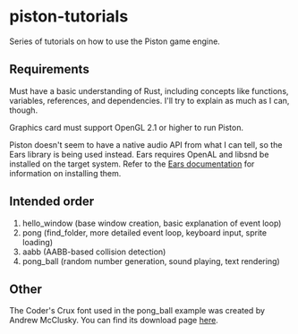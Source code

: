# piston-tutorials
Series of tutorials on how to use the Piston game engine.

## Requirements
Must have a basic understanding of Rust, including concepts like functions, variables, references, and dependencies. I'll try to explain as much as I can, though.

Graphics card must support OpenGL 2.1 or higher to run Piston.

Piston doesn't seem to have a native audio API from what I can tell, so the Ears library is being used instead. Ears requires OpenAL and libsnd be installed on the target system. Refer to the [Ears documentation](https://github.com/jhasse/ears) for information on installing them.

## Intended order
1. hello_window (base window creation, basic explanation of event loop)
2. pong (find_folder, more detailed event loop, keyboard input, sprite loading)
3. aabb (AABB-based collision detection)
4. pong_ball (random number generation, sound playing, text rendering)

## Other
The Coder's Crux font used in the pong_ball example was created by Andrew McClusky. You can find its download page [here](https://www.dafont.com/coders-crux.font).